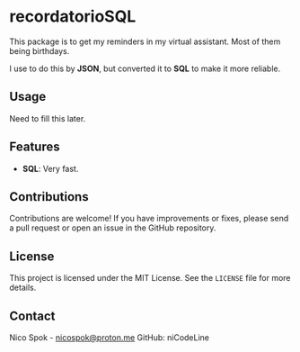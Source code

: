 # recordatorioSQL

This package is to get my reminders in my virtual assistant. Most of them being birthdays.  
  
I use to do this by **JSON**, but converted it to **SQL** to make it more reliable.


## Usage
  
Need to fill this later.


## Features

- **SQL**: Very fast.


## Contributions

Contributions are welcome! If you have improvements or fixes, please send a pull request or open an issue in the GitHub repository.

## License

This project is licensed under the MIT License. See the `LICENSE` file for more details.

## Contact

Nico Spok - nicospok@proton.me
GitHub: niCodeLine

